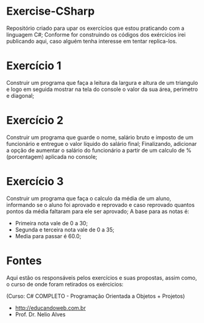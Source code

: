 # Exercise-CSharp

Repositório criado para upar os exercícios que estou praticando com a linguagem C#;
Conforme for construindo os códigos dos exércicios irei publicando aqui, caso alguém tenha interesse em tentar replica-los.

# Exercício 1
Construir um programa que faça a leitura da largura e altura de um triangulo e logo em seguida mostrar na tela do console
o valor da sua área, perimetro e diagonal;

# Exercício 2
Construir um programa que guarde o nome, salário bruto e imposto de um funcionário e entregue o valor líquido do salário final;
Finalizando, adicionar a opção de aumentar o salário do funcionário a partir de um calculo de % (porcentagem) aplicada no console;

# Exercício 3
Construir um programa que faça o calculo da média de um aluno, informando se o aluno foi aprovado e reprovado e caso reprovado
quantos pontos da média faltaram para ele ser aprovado;
A base para as notas é:
- Primeira nota vale de 0 a 30;
- Segunda e terceira nota vale de 0 a 35;
- Media para passar é 60.0;

# Fontes
Aqui estão os responsáveis pelos exercícios e suas propostas, assim como, o curso de onde foram retirados os exércicios:

(Curso: C# COMPLETO - Programação Orientada a Objetos + Projetos)
- http://educandoweb.com.br
- Prof. Dr. Nelio Alves
